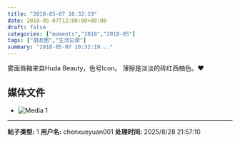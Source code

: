 ```yaml
---
title: "2018-05-07 10:32:19"
date: 2018-05-07T12:00:00+08:00
draft: false
categories: ["moments","2018","2018-05"]
tags: ["朋友圈","生活记录"]
summary: "2018-05-07 10:32:19..."
---
```


雾面唇釉来自Huda Beauty，色号Icon。
薄擦是淡淡的砖红西柚色。❤️

## 媒体文件

- ![Media 1](/Moments/photos/2018-05-07/201805071032190.jpg)

---

**帖子类型:** 1
**用户名:** chenxueyuan001
**处理时间:** 2025/8/28 21:57:10